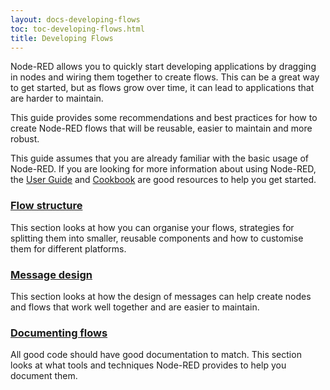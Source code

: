 ```yaml
---
layout: docs-developing-flows
toc: toc-developing-flows.html
title: Developing Flows
---
```


Node-RED allows you to quickly start developing applications by dragging in nodes and
wiring them together to create flows. This can be a great way to get started, but
as flows grow over time, it can lead to applications that are harder to maintain.

This guide provides some recommendations and best practices for how to create
Node-RED flows that will be reusable, easier to maintain and more robust.

This guide assumes that you are already familiar with the basic usage of Node-RED.
If you are looking for more information about using Node-RED, the [User Guide](https://nodered.org/docs/user-guide/)
and [Cookbook](https://cookbook.nodered.org/) are good resources to help you get
started.



### [Flow structure](flow-structure)

This section looks at how you can organise your flows, strategies for splitting them
into smaller, reusable components and how to customise them for different platforms.

### [Message design](message-design)

This section looks at how the design of messages can help create nodes and flows
that work well together and are easier to maintain.

### [Documenting flows](documenting-flows)

All good code should have good documentation to match. This section looks at what
tools and techniques Node-RED provides to help you document them.
